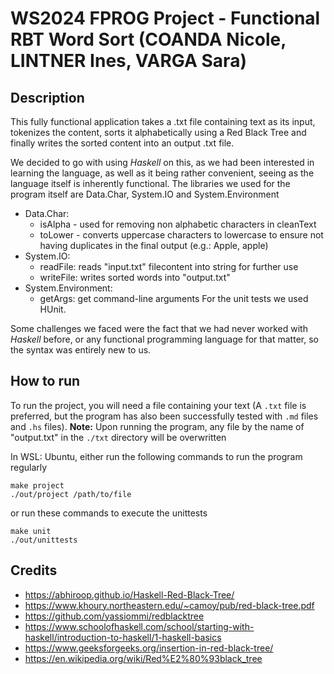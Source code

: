 # WS2024 FPROG Project - Functional RBT Word Sort (COANDA Nicole, LINTNER Ines, VARGA Sara)
## Description
This fully functional application takes a .txt file containing text as its input, tokenizes the content, sorts it alphabetically using a Red Black Tree and finally writes the sorted content into an output .txt file.

We decided to go with using *Haskell* on this, as we had been interested in learning the language, as well as it being rather convenient, seeing as the language itself is inherently functional.
The libraries we used for the program itself are Data.Char, System.IO and System.Environment
- Data.Char:
    - isAlpha - used for removing non alphabetic characters in cleanText
    - toLower - converts uppercase characters to lowercase to ensure not having duplicates in the final output (e.g.: Apple, apple)
- System.IO:
    - readFile: reads "input.txt" filecontent into string for further use
    - writeFile: writes sorted words into "output.txt"
- System.Environment:
    - getArgs: get command-line arguments
For the unit tests we used HUnit.

Some challenges we faced were the fact that we had never worked with *Haskell* before, or any functional programming language for that matter, so the syntax was entirely new to us.

## How to run
To run the project, you will need a file containing your text (A ``.txt`` file is preferred, but the program has also been successfully tested with ``.md`` files and ``.hs`` files).
**Note:** Upon running the program, any file by the name of "output.txt" in the ``./txt`` directory will be overwritten

In WSL: Ubuntu, either run the following commands to run the program regularly
```
make project
./out/project /path/to/file
```
or run these commands to execute the unittests
```
make unit
./out/unittests
```

## Credits
- https://abhiroop.github.io/Haskell-Red-Black-Tree/
- https://www.khoury.northeastern.edu/~camoy/pub/red-black-tree.pdf
- https://github.com/yassiommi/redblacktree
- https://www.schoolofhaskell.com/school/starting-with-haskell/introduction-to-haskell/1-haskell-basics
- https://www.geeksforgeeks.org/insertion-in-red-black-tree/
- https://en.wikipedia.org/wiki/Red%E2%80%93black_tree